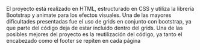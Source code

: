 El proyecto está realizado en HTML, estructurado en CSS y utiliza la librería Bootstrap y animate para los efectos visuales. Una de las mayores dificultades presentadas fue el uso de grids en conjunto con bootstrap, ya que parte del código deja de estar incluido dentro del grids.
Una de las posibles mejores del proyecto es la reutilización del código, ya tanto el encabezado como el footer se repiten en cada página
